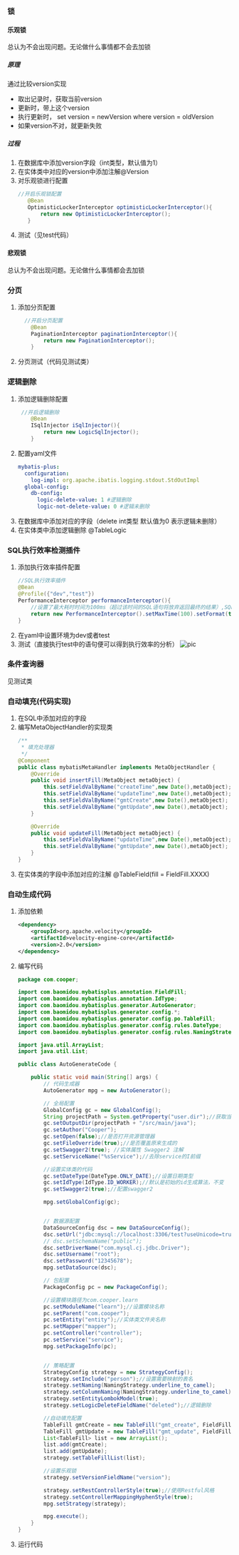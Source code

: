 ### 锁
#### 乐观锁
总认为不会出现问题。无论做什么事情都不会去加锁

##### 原理
通过比较version实现
- 取出记录时，获取当前version
- 更新时，带上这个version
- 执行更新时， set version = newVersion where version = oldVersion
- 如果version不对，就更新失败

##### 过程
1. 在数据库中添加version字段（int类型，默认值为1）
2. 在实体类中对应的version中添加注解@Version
3. 对乐观锁进行配置
     ``` java
     //开启乐观锁配置
        @Bean
        OptimisticLockerInterceptor optimisticLockerInterceptor(){
            return new OptimisticLockerInterceptor();
        } 
    ```
4. 测试（见test代码）

#### 悲观锁
总认为不会出现问题。无论做什么事情都会去加锁

### 分页
1. 添加分页配置
    ``` java
      //开启分页配置
        @Bean
        PaginationInterceptor paginationInterceptor(){
            return new PaginationInterceptor();
        }
    ```
2. 分页测试（代码见测试类）

### 逻辑删除
1. 添加逻辑删除配置
    ``` java
     //开启逻辑删除
        @Bean
        ISqlInjector iSqlInjector(){
            return new LogicSqlInjector();
        }
    ```
2. 配置yaml文件
    ```yaml
    mybatis-plus:
      configuration:
        log-impl: org.apache.ibatis.logging.stdout.StdOutImpl
      global-config:
        db-config:
          logic-delete-value: 1 #逻辑删除
          logic-not-delete-value: 0 #逻辑未删除
    ```
3. 在数据库中添加对应的字段（delete int类型 默认值为0 表示逻辑未删除）
4. 在实体类中添加逻辑删除 @TableLogic

### SQL执行效率检测插件
1. 添加执行效率插件配置
    ``` java
    //SQL执行效率插件
    @Bean
    @Profile({"dev","test"})
    PerformanceInterceptor performanceInterceptor(){
        //设置了最大耗时时间为100ms（超过该时间的SQL语句将放弃返回最终的结果）,SQL语句输出格式化
        return new PerformanceInterceptor().setMaxTime(100).setFormat(true);
    }
    ```
2. 在yaml中设置环境为dev或者test
3. 测试（直接执行test中的语句便可以得到执行效率的分析）
    ![pic](pic/Snipaste_2020-10-24_13-29-29.png)
    

### 条件查询器
见测试类

### 自动填充(代码实现)
1. 在SQL中添加对应的字段
2. 编写MetaObjectHandler的实现类
    ``` java
    /**
     * 填充处理器
     */
    @Component
    public class mybatisMetaHandler implements MetaObjectHandler {
        @Override
        public void insertFill(MetaObject metaObject) {
            this.setFieldValByName("createTime",new Date(),metaObject);
            this.setFieldValByName("updateTime",new Date(),metaObject);
            this.setFieldValByName("gmtCreate",new Date(),metaObject);
            this.setFieldValByName("gmtUpdate",new Date(),metaObject);
        }
    
        @Override
        public void updateFill(MetaObject metaObject) {
            this.setFieldValByName("updateTime",new Date(),metaObject);
            this.setFieldValByName("gmtUpdate",new Date(),metaObject);
        }
    }
    ```
3. 在实体类的字段中添加对应的注解 @TableField(fill = FieldFill.XXXX)

### 自动生成代码
1. 添加依赖
    ```xml
    <dependency>
        <groupId>org.apache.velocity</groupId>
        <artifactId>velocity-engine-core</artifactId>
        <version>2.0</version>
    </dependency>
    ```
2. 编写代码
    ``` java
    package com.cooper;
    
    import com.baomidou.mybatisplus.annotation.FieldFill;
    import com.baomidou.mybatisplus.annotation.IdType;
    import com.baomidou.mybatisplus.generator.AutoGenerator;
    import com.baomidou.mybatisplus.generator.config.*;
    import com.baomidou.mybatisplus.generator.config.po.TableFill;
    import com.baomidou.mybatisplus.generator.config.rules.DateType;
    import com.baomidou.mybatisplus.generator.config.rules.NamingStrategy;
    
    import java.util.ArrayList;
    import java.util.List;
    
    public class AutoGenerateCode {
    
        public static void main(String[] args) {
            // 代码生成器
            AutoGenerator mpg = new AutoGenerator();
    
            // 全局配置
            GlobalConfig gc = new GlobalConfig();
            String projectPath = System.getProperty("user.dir");//获取当前项目路径
            gc.setOutputDir(projectPath + "/src/main/java");
            gc.setAuthor("Cooper");
            gc.setOpen(false);//是否打开资源管理器
            gc.setFileOverride(true);//是否覆盖原来生成的
            gc.setSwagger2(true); //实体属性 Swagger2 注解
            gc.setServiceName("%sService");//去除service的I前缀
    
            //设置实体类的代码
            gc.setDateType(DateType.ONLY_DATE);//设置日期类型
            gc.setIdType(IdType.ID_WORKER);//默认是初始的id生成算法，不变
            gc.setSwagger2(true);//配置swagger2
    
            mpg.setGlobalConfig(gc);
    
    
            // 数据源配置
            DataSourceConfig dsc = new DataSourceConfig();
            dsc.setUrl("jdbc:mysql://localhost:3306/test?useUnicode=true&useSSL=false&characterEncoding=utf8");
            // dsc.setSchemaName("public");
            dsc.setDriverName("com.mysql.cj.jdbc.Driver");
            dsc.setUsername("root");
            dsc.setPassword("12345678");
            mpg.setDataSource(dsc);
    
            // 包配置
            PackageConfig pc = new PackageConfig();
    
            //设置模块路径为com.cooper.learn
            pc.setModuleName("learn");//设置模块名称
            pc.setParent("com.cooper");
            pc.setEntity("entity");//实体类文件夹名称
            pc.setMapper("mapper");
            pc.setController("controller");
            pc.setService("service");
            mpg.setPackageInfo(pc);
    
    
            // 策略配置
            StrategyConfig strategy = new StrategyConfig();
            strategy.setInclude("person");//设置需要映射的表名
            strategy.setNaming(NamingStrategy.underline_to_camel);
            strategy.setColumnNaming(NamingStrategy.underline_to_camel);
            strategy.setEntityLombokModel(true);
            strategy.setLogicDeleteFieldName("deleted");//逻辑删除
    
            //自动填充配置
            TableFill gmtCreate = new TableFill("gmt_create", FieldFill.INSERT);
            TableFill gmtUpdate = new TableFill("gmt_update", FieldFill.INSERT_UPDATE);
            List<TableFill> list = new ArrayList();
            list.add(gmtCreate);
            list.add(gmtUpdate);
            strategy.setTableFillList(list);
    
            //设置乐观锁
            strategy.setVersionFieldName("version");
    
            strategy.setRestControllerStyle(true);//使用Restful风格
            strategy.setControllerMappingHyphenStyle(true);
            mpg.setStrategy(strategy);
    
            mpg.execute();
        }
    }

    ```
3. 运行代码